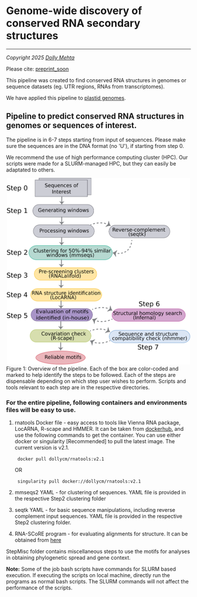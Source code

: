 # **Genome-wide discovery of conserved RNA secondary structures**
-----------------------------------------------------------------

_Copyright 2025 [Dolly Mehta](https://github.com/DollyCM)_

Please cite: [preprint_soon](https://www.biorxiv.org/)

This pipeline was created to find conserved RNA structures in genomes or sequence datasets (eg. UTR regions, RNAs from transcriptomes). 

We have applied this pipeline to [plastid genomes](https://www.biorxiv.org/).

## **Pipeline to predict conserved RNA structures in genomes or sequences of interest.**

The pipeline is in 6-7 steps starting from input of sequences. Please make sure the sequences are in the DNA format (no 'U'), if starting from step 0. 

We recommend the use of high performance computing cluster (HPC). Our scripts were made for a SLURM-managed HPC, but they can easily be adaptated to others.

<div align="center">
<img src="pipeline.png", width="500px">
</div>
Figure 1: Overview of the pipeline. Each of the box are color-coded and marked to help identify the steps to be followed. Each of the steps are dispensable depending on which step user wishes to perform. Scripts and tools relevant to each step are in the respective directories.


### For the entire pipeline, following containers and environments files will be easy to use.

1. rnatools Docker file -  easy access to tools like Vienna RNA package, LocARNA, R-scape and HMMER. It can be taken from [dockerhub.](https://hub.docker.com/r/dollycm/rnatools) and use the following commands to get the container. 
 You can use either docker or singularity [Recommended] to pull the latest image. The current version is v2.1.

        docker pull dollycm/rnatools:v2.1
        
     OR

        singularity pull docker://dollycm/rnatools:v2.1

2. mmseqs2 YAML - for clustering of sequences. YAML file is provided in the respective Step2 clustering folder

3. seqtk YAML - for basic sequence manipulations, including reverse complement input sequences. YAML file is provided in the respective Step2 clustering folder.

4. RNA-SCoRE program - for evaluating alignments for structure. It can be obtained from [here](https://github.com/RodrigoReisLab/RNA-SCoRE)

StepMisc folder contains miscellaneous steps to use the motifs for analyses in obtaining phylogenetic spread and gene context.

**Note:** Some of the job bash scripts have commands for SLURM based execution. If executing the scripts on local machine, directly run the programs as normal bash scripts. The SLURM commands will not affect the performance of the scripts.
